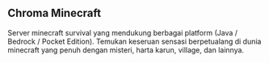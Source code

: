 ## Chroma Minecraft 

Server minecraft survival yang mendukung berbagai platform (Java / Bedrock / Pocket Edition).
Temukan keseruan sensasi berpetualang di dunia minecraft yang penuh dengan misteri, harta karun, village, dan lainnya.
